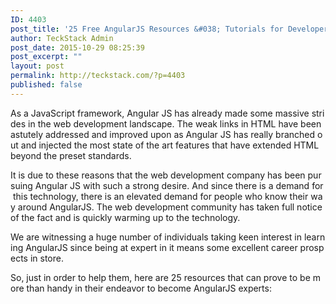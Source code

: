 ```yaml
---
ID: 4403
post_title: '25 Free AngularJS Resources &#038; Tutorials for Developers'
author: TeckStack Admin
post_date: 2015-10-29 08:25:39
post_excerpt: ""
layout: post
permalink: http://teckstack.com/?p=4403
published: false
---
```

As a JavaScript framework, Angular JS has already made some massive strides in the web development landscape. The weak links in HTML have been astutely addressed and improved upon as Angular JS has really branched out and injected the most state of the art features that have extended HTML beyond the preset standards.

It is due to these reasons that the web development company has been pursuing Angular JS with such a strong desire. And since there is a demand for this technology, there is an elevated demand for people who know their way around AngularJS. The web development community has taken full notice of the fact and is quickly warming up to the technology.

We are witnessing a huge number of individuals taking keen interest in learning AngularJS since being at expert in it means some excellent career prospects in store.

So, just in order to help them, here are 25 resources that can prove to be more than handy in their endeavor to become AngularJS experts: